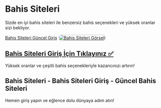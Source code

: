 <h1>Bahis Siteleri</h1>
<p>Sizde en iyi bahis siteleri ile benzersiz bahis seçenekleri ve yüksek oranlar sizi bekliyor.</p>  
<a href="https://t2m.io/2284401" title="Bahis Siteleri Güncel Giriş">Bahis Siteleri Güncel Giriş</a>  

<a href="https://t2m.io/2284401">
    <img src="https://i.ibb.co/gtF7ptH/photo-2025-01-13-14-27-16.jpg" alt="Bahis Siteleri Görseli" style="max-width: 100%; border: 2px solid #ddd; border-radius: 10px;">
</a>  

<h2><a href="https://t2m.io/2284401">Bahis Siteleri Giriş İçin Tıklayınız ✅</a></h2>  
<p>Yüksek oranlar ve çeşitli bahis seçenekleriyle kazancınızı artırın!</p>  

<h2>Bahis Siteleri - Bahis Siteleri Giriş - Güncel Bahis Siteleri</h2>  
<p>Hemen giriş yapın ve eğlence dolu dünyaya adım atın!</p>
